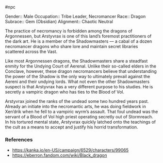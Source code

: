  #npc 

Gender:: Male
Occupation:: Tribe Leader, Necromancer
Race:: Dragon
Subrace:: Gem (Obsidian)
Alignment:: Chaotic Neutral

The practice of necromancy is forbidden among the dragons of Argonnessen, but Arstyvrax is one of this land’s foremost practitioners of the dark art. He is a member of the Shadowmasters — a cabal of a dozen necromancer dragons who share lore and maintain secret libraries scattered across the Vast.

Like most Argonnessen dragons, the Shadowmasters share a steadfast enmity for the Undying Court of Aerenal. Unlike their so-called elders in the Conclave, however, these dragon necromancers believe that understanding the power of the Shadow is the only way to ultimately prevail against the Aereni and their undying lords. What not even the other Shadowmasters suspect is that Arstyvrax has a very different purpose to his studies. He is secretly a vampiric dragon who has ties to the Blood of Vol.

Arstyvrax joined the ranks of the undead some two hundred years past. Already an initiate into the necromantic arts, he was doing fieldwork in Xen’drik when he fell to a vampiric wyrm’s assault. That foul undead was the servant of a Blood of Vol high priest operating secretly out of Stormreach. In his tortured mental state, Arstyvrax quickly latched onto the teachings of the cult as a means to accept and justify his horrid transformation.

### References

* https://kanka.io/en-US/campaign/6529/characters/99065
* https://eberron.fandom.com/wiki/Black_dragon
